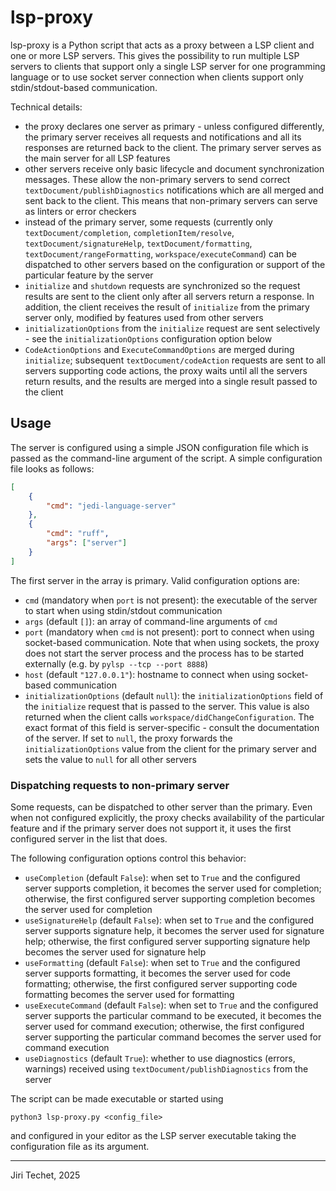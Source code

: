 lsp-proxy
=========

lsp-proxy is a Python script that acts as a proxy between a LSP client and
one or more LSP servers. This gives the possibility to run multiple LSP
servers to clients that support only a single LSP server for one programming
language or to use socket server connection when clients support only
stdin/stdout-based communication.

Technical details:
- the proxy declares one server as primary - unless configured differently,
  the primary server receives all requests and notifications and all its
  responses are returned back to the client. The primary server serves as the
  main server for all LSP features
- other servers receive only basic lifecycle and document synchronization
  messages. These allow the non-primary servers to send correct
  `textDocument/publishDiagnostics` notifications which are all merged and
  sent back to the client. This means that non-primary servers can serve as
  linters or error checkers
- instead of the primary server, some requests (currently only
  `textDocument/completion`, `completionItem/resolve`,
  `textDocument/signatureHelp`,
  `textDocument/formatting`, `textDocument/rangeFormatting`,
  `workspace/executeCommand`) can be dispatched to other servers based on the
  configuration or support of the particular feature by the server
- `initialize` and `shutdown` requests are synchronized so the request results
  are sent to the client only after all servers return a response. In addition,
  the client receives the result of `initialize` from the primary server only,
  modified by features used from other servers
- `initializationOptions` from the `initialize` request are sent selectively -
  see the `initializationOptions` configuration option below
- `CodeActionOptions` and `ExecuteCommandOptions` are merged during
  `initialize`; subsequent `textDocument/codeAction` requests are sent to all
  servers supporting code actions, the proxy waits until all the servers return
  results, and the results are merged into a single result passed to the client

Usage
-----

The server is configured using a simple JSON configuration file which is passed
as the command-line argument of the script. A simple configuration file
looks as follows:
```json
[
    {
        "cmd": "jedi-language-server"
    },
    {
        "cmd": "ruff",
        "args": ["server"]
    }
]
```
The first server in the array is primary. Valid configuration options are:
- `cmd` (mandatory when `port` is not present): the executable of the server
  to start when using stdin/stdout communication
- `args` (default `[]`): an array of command-line arguments of `cmd`
- `port` (mandatory when `cmd` is not present): port to connect when using
  socket-based communication. Note that when using sockets, the proxy does
  not start the server process and the process has to be started externally
  (e.g. by `pylsp --tcp --port 8888`)
- `host` (default `"127.0.0.1"`): hostname to connect when using socket-based
  communication
- `initializationOptions` (default `null`): the `initializationOptions` field
  of the `initialize` request that is passed to the server. This value is also
  returned when the client calls `workspace/didChangeConfiguration`. The exact
  format of this field is server-specific - consult the documentation of the
  server. If set to `null`, the proxy forwards the `initializationOptions`
  value from the client for the primary server and sets the value to `null` for
  all other servers

### Dispatching requests to non-primary server
Some requests, can be dispatched to other server than the primary. Even when not
configured explicitly, the proxy checks availability of the particular feature
and if the primary server does not support it, it uses the first configured
server in the list that does.

The following configuration options control this behavior:
- `useCompletion` (default `False`): when set to `True` and the configured
  server supports completion, it becomes the server used for completion;
  otherwise, the first configured server supporting completion becomes the
  server used for completion
- `useSignatureHelp` (default `False`): when set to `True` and the configured
  server supports signature help, it becomes the server used for signature help;
  otherwise, the first configured server supporting signature help becomes the
  server used for signature help
- `useFormatting` (default `False`): when set to `True` and the configured
  server supports formatting, it becomes the server used for code formatting;
  otherwise, the first configured server supporting code formatting becomes the
  server used for formatting
- `useExecuteCommand` (default `False`): when set to `True` and the configured
  server supports the particular command to be executed, it becomes the server
  used for command execution; otherwise, the first configured server supporting
  the particular command becomes the server used for command execution
- `useDiagnostics` (default `True`): whether to use diagnostics (errors,
  warnings) received using `textDocument/publishDiagnostics` from the server

The script can be made executable or started using
```
python3 lsp-proxy.py <config_file>
```
and configured in your editor as the LSP server executable taking the
configuration file as its argument.

---

Jiri Techet, 2025
